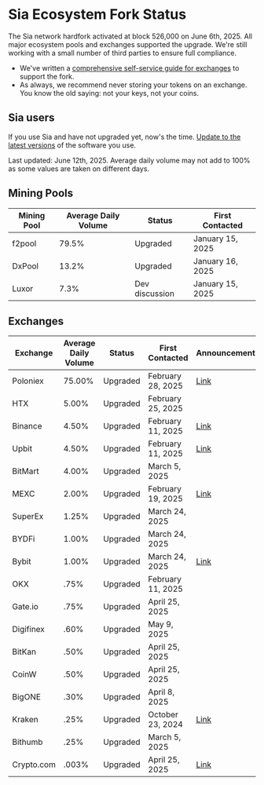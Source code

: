 # Sia Ecosystem Fork Status

The Sia network hardfork activated at block 526,000 on June 6th, 2025. All major ecosystem pools and exchanges supported the upgrade. We're still working with a small number of third parties to ensure full compliance.

* We've written a [comprehensive self-service guide for exchanges](https://docs.sia.tech/navigating-the-v2-hardfork/exchanges) to support the fork.
* As always, we recommend never storing your tokens on an exchange. You know the old saying: not your keys, not your coins.

## Sia users

If you use Sia and have not upgraded yet, now's the time. [Update to the latest versions](https://sia.tech/upgrade-your-software) of the software you use.

Last updated: June 12th, 2025. Average daily volume may not add to 100% as some values are taken on different days.

## Mining Pools

| Mining Pool | Average Daily Volume | Status         | First Contacted  |
| ----------- | -------------------- | -------------- | ---------------- |
| f2pool      | 79.5%                | Upgraded       | January 15, 2025 |
| DxPool      | 13.2%                | Upgraded       | January 16, 2025 |
| Luxor       | 7.3%                 | Dev discussion | January 15, 2025 |

## Exchanges

| Exchange   | Average Daily Volume | Status   | First Contacted   | Announcement                                                                                                                                                                        |
| ---------- | -------------------- | -------- | ----------------- | ----------------------------------------------------------------------------------------------------------------------------------------------------------------------------------- |
| Poloniex   | 75.00%               | Upgraded | February 28, 2025 | [Link](https://support.poloniex.com/hc/en-us/articles/32444388472215-Poloniex-to-Support-the-Siacoin-SC-Network-Upgrade)                                                            |
| HTX        | 5.00%                | Upgraded | February 25, 2025 |                                                                                                                                                                                     |
| Binance    | 4.50%                | Upgraded | February 11, 2025 | [Link](https://www.binance.com/en/support/announcement/detail/1b65fe7b88d34ed5b259dfa56d53ca25?utm_source=AnnouncementTG\&utm_medium=GlobalCommunity\&utm_campaign=AnnouncementBot) |
| Upbit      | 4.50%                | Upgraded | February 11, 2025 | [Link](https://www.panewslab.com/en/articles/fvx2ilom)                                                                                                                              |
| BitMart    | 4.00%                | Upgraded | March 5, 2025     |                                                                                                                                                                                     |
| MEXC       | 2.00%                | Upgraded | February 19, 2025 | [Link](https://www.mexc.com/support/articles/17827791524227)                                                                                                                        |
| SuperEx    | 1.25%                | Upgraded | March 24, 2025    |                                                                                                                                                                                     |
| BYDFi      | 1.00%                | Upgraded | March 24, 2025    |                                                                                                                                                                                     |
| Bybit      | 1.00%                | Upgraded | March 24, 2025    | [Link](https://announcements.bybit.com/en/article/bybit-to-support-siacoin-sc-v2-9-0-network-upgrade-blta9ace5f654bcf70a/)                                                          |
| OKX        | .75%                 | Upgraded | February 11, 2025 |                                                                                                                                                                                     |
| Gate.io    | .75%                 | Upgraded | April 25, 2025    |                                                                                                                                                                                     |
| Digifinex  | .60%                 | Upgraded | May 9, 2025       |                                                                                                                                                                                     |
| BitKan     | .50%                 | Upgraded | April 25, 2025    |                                                                                                                                                                                     |
| CoinW      | .50%                 | Upgraded | April 25, 2025    |                                                                                                                                                                                     |
| BigONE     | .30%                 | Upgraded | April 8, 2025     |                                                                                                                                                                                     |
| Kraken     | .25%                 | Upgraded | October 23, 2024  | [Link](https://status.kraken.com/incidents/h0sqj1188drp)                                                                                                                            |
| Bithumb    | .25%                 | Upgraded | March 5, 2025     |                                                                                                                                                                                     |
| Crypto.com | .003%                | Upgraded | April 25, 2025    | [Link](https://crypto.com/en/product-news/siacoin-network-upgrade)                                                                                                                  |
